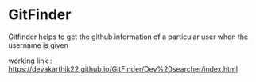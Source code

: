 # GitFinder
Gitfinder helps to get the github information of a particular user when the username is given

 working link : https://devakarthik22.github.io/GitFinder/Dev%20searcher/index.html
